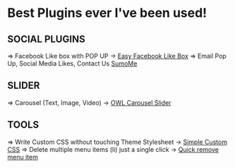# Best Plugins ever I've been used!

## SOCIAL PLUGINS
=> Facebook Like box with POP UP -> [Easy Facebook Like Box](https://wordpress.org/plugins/easy-facebook-likebox/)
=> Email Pop Up, Social Media Likes, Contact Us [SumoMe](https://wordpress.org/plugins/sumome/)

## SLIDER
=> Carousel (Text, Image, Video) -> [OWL Carousel Slider](https://wordpress.org/plugins/lgx-owl-carousel/)

## TOOLS
=> Write Custom CSS without touching Theme Stylesheet -> [Simple Custom CSS](https://wordpress.org/plugins/simple-custom-css)
=> Delete multiple menu items (li) just a single click -> [Quick remove menu item](https://wordpress.org/plugins/quick-remove-menu-item/)